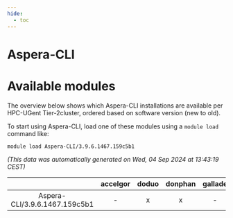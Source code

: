 ```yaml
---
hide:
  - toc
---
```


Aspera-CLI
==========

# Available modules


The overview below shows which Aspera-CLI installations are available per HPC-UGent Tier-2cluster, ordered based on software version (new to old).

To start using Aspera-CLI, load one of these modules using a `module load` command like:

```shell
module load Aspera-CLI/3.9.6.1467.159c5b1
```

*(This data was automatically generated on Wed, 04 Sep 2024 at 13:43:19 CEST)*  

| |accelgor|doduo|donphan|gallade|joltik|shinx|skitty|
| :---: | :---: | :---: | :---: | :---: | :---: | :---: | :---: |
|Aspera-CLI/3.9.6.1467.159c5b1|-|x|x|-|x|-|-|
